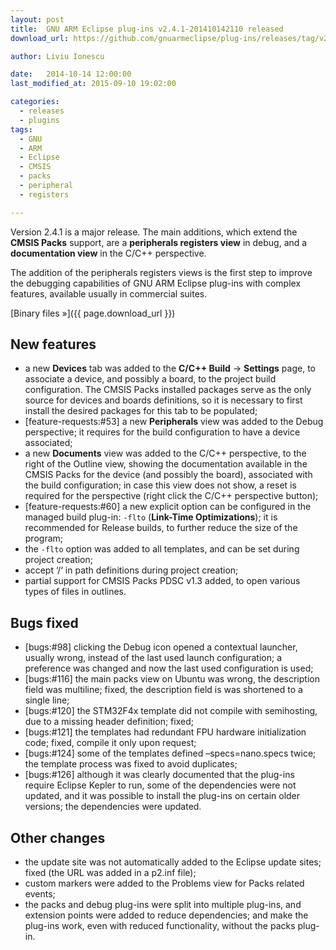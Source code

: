 ```yaml
---
layout: post
title:  GNU ARM Eclipse plug-ins v2.4.1-201410142110 released
download_url: https://github.com/gnuarmeclipse/plug-ins/releases/tag/v2.4.1-201410142110

author: Liviu Ionescu

date:   2014-10-14 12:00:00
last_modified_at: 2015-09-10 19:02:00

categories:
  - releases
  - plugins
tags:
  - GNU 
  - ARM
  - Eclipse
  - CMSIS
  - packs
  - peripheral
  - registers

---
```


Version 2.4.1 is a major release. The main additions, which extend the **CMSIS Packs** support, are a **peripherals registers view** in debug, and a **documentation view** in the C/C++ perspective.

The addition of the peripherals registers views is the first step to improve the debugging capabilities of GNU ARM Eclipse plug-ins with complex features, available usually in commercial suites.

[Binary files »]({{ page.download_url }})

## New features

* a new **Devices** tab was added to the **C/C++ Build** → **Settings** page, to associate a device, and possibly a board, to the project build configuration. The CMSIS Packs installed packages serve as the only source for devices and boards definitions, so it is necessary to first install the desired packages for this tab to be populated;
* [feature-requests:#53] a new **Peripherals** view was added to the Debug perspective; it requires for the build configuration to have a device associated;
* a new **Documents** view was added to the C/C++ perspective, to the right of the Outline view, showing the documentation available in the CMSIS Packs for the device (and possibly the board), associated with the build configuration; in case this view does not show, a reset is required for the perspective (right click the C/C++ perspective button);
* [feature-requests:#60] a new explicit option can be configured in the managed build plug-in: `-flto` (**Link-Time Optimizations**); it is recommended for Release builds, to further reduce the size of the program;
* the `-flto` option was added to all templates, and can be set during project creation;
* accept ‘/‘ in path definitions during project creation;
* partial support for CMSIS Packs PDSC v1.3 added, to open various types of files in outlines.

## Bugs fixed

* [bugs:#98] clicking the Debug icon opened a contextual launcher, usually wrong, instead of the last used launch configuration; a preference was changed and now the last used configuration is used;
* [bugs:#116] the main packs view on Ubuntu was wrong, the description field was multiline; fixed, the description field is was shortened to a single line;
* [bugs:#120] the STM32F4x template did not compile with semihosting, due to a missing header definition; fixed;
* [bugs:#121] the templates had redundant FPU hardware initialization code; fixed, compile it only upon request;
* [bugs:#124] some of the templates defined –specs=nano.specs twice; the template process was fixed to avoid duplicates;
* [bugs:#126] although it was clearly documented that the plug-ins require Eclipse Kepler to run, some of the dependencies were not updated, and it was possible to install the plug-ins on certain older versions; the dependencies were updated.

## Other changes

* the update site was not automatically added to the Eclipse update sites; fixed (the URL was added in a p2.inf file);
* custom markers were added to the Problems view for Packs related events;
* the packs and debug plug-ins were split into multiple plug-ins, and extension points were added to reduce dependencies; and make the plug-ins work, even with reduced functionality, without the packs plug-in.
